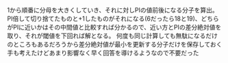 1から順番に分母を大きくしていき、それに対しPIの値前後になる分子を算出。
PI倍して切り捨てたものと+1したものがそれになる(6だったら18と19)、どちらがPIに近いかはその中間値と比較すれば分かるので、近い方とPIの差分絶対値を取り、それが閾値を下回れば解となる。
何度も同じ計算しても無駄になるだけのところもあるだろうから差分絶対値が最小を更新する分子だけを保存しておく手も考えたけどあまり影響なく早く回答を導けるようなので不要だった
